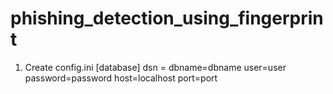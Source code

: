 # phishing_detection_using_fingerprint

1. Create config.ini
[database]
dsn = dbname=dbname user=user password=password host=localhost port=port